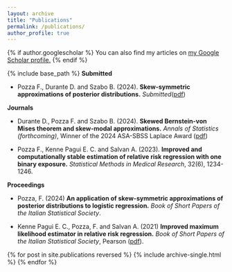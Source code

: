 ```yaml
---
layout: archive
title: "Publications"
permalink: /publications/
author_profile: true
---
```



{% if author.googlescholar %}
  You can also find my articles on <u><a href="{{author.googlescholar}}">my Google Scholar profile</a>.</u>
{% endif %}

{% include base_path %}
**Submitted**

* Pozza F., Durante D. and Szabo B. (2024). **Skew-symmetric approximations of posterior distributions.** *Submitted*([pdf](https://arxiv.org/abs/2409.14167))

**Journals**

* Durante D., Pozza F. and Szabo B. (2024). **Skewed Bernstein-von Mises theorem and skew-modal approximations.** *Annals of Statistics (forthcoming)*, Winner of the 2024 ASA-SBSS Laplace Award ([pdf](https://arxiv.org/abs/2301.03038))
  
* Pozza F., Kenne Pagui E. C. and Salvan A. (2023). **Improved and computationally stable estimation of relative risk regression with one binary exposure.** *Statistical Methods in Medical Research*, 32(6), 1234-1246.

**Proceedings**

* Pozza, F. (2024) 
**An application of skew-symmetric approximations of posterior distributions to logistic regression.**
*Book of Short Papers of the Italian Statistical Society*.

* Kenne Pagui E. C., Pozza, F. and Salvan A. (2021) 
**Improved maximum likelihood estimator in relative risk regression.**
*Book of Short Papers of the Italian Statistical Society*, Pearson ([pdf](https://it.pearson.com/content/dam/region-core/italy/pearson-italy/pdf/Docenti/Università/pearson-sis-book-2021-parte-2.pdf)).


{% for post in site.publications reversed %}
  {% include archive-single.html %}
{% endfor %}
